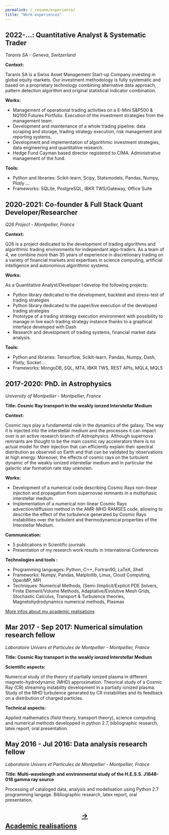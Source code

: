 ```yaml
---
permalink: /_resume/experience/
title: "Work experiences"
---
```


## 2022-...: Quantitative Analyst & Systematic Trader

*Taranis SA - Geneva, Switzerland*

**Context:**

Taranis SA is a Swiss Asset Management Start-up Company investing in global equity markets. Our investment methodology is fully 
systematic and based on a proprietary technology combining alternative data approach, pattern detection algorithm and original 
statistical indicator combination. 

**Works:** 

- Management of operational trading activities on a E-Mini S&P500 & NQ100 Futures Portfolio. Execution of the investment strategies from the management team.
- Development and maintenance of a whole trading pipeline: data scraping and storage, trading strategy execution, risk management and 
  reporting systems. 
- Development and implementation of algorithmic investment strategies, data engineering and quantitative research. 
- Hedge Fund Cayman based director registered to CIMA. Administrative management of the fund.  

**Tools:** 

- Python and libraries: Scikit-learn, Scipy, Statsmodels, Pandas, Numpy, Plotly ... 
- Frameworks: SQLite, PostgreSQL, IBKR TWS/Gateway, Office Suite


## 2020-2021: Co-founder & Full Stack Quant Developer/Researcher

*Q26 Project - Montpellier, France*

**Context:**

Q26 is a project dedicated to the development of trading algorithms and algorithmic trading environments for independant algo-traders. As a team of 4, we combine more than 35 years of experience in discretionary trading on a variety of financial markets and expertises in science computing, artificial intelligence and autonomous algorithmic systems.

**Works:**

As a Quantitative Analyst/Developer I develop the following projects:
- Python library dedicated to the development, backtest and stress-test of trading strategies
- Python library dedicated to the paper/live execution of the developed trading strategies
- Prototype of a trading strategy execution environment with possibility to manage in live each trading strategy instance thanks to a graphical interface developed with Dash
- Research and development of trading systems, financial market data analysis.

**Tools:**

- Python and libraries: Tensorflow, Scikit-learn, Pandas, Numpy, Dash, Plotly, Socket ...
- Frameworks: MongoDB, SQL, MT4, IBKR TWS, REST APIs, MQL4, MQL5

## 2017-2020: PhD. in Astrophysics 

*University of Montpellier - Montpellier, France*

**Title: Cosmic Ray transport in the weakly ionzed Interstellar Medium** 

**Context:**

Cosmic rays play a fundamental role in the dynamics of the galaxy. The way it is injected into the interstellar medium and the processes it can impact over is an active research branch of Astrophysics. Although supernova remnants are thought to be the main cosmic ray accelerators there is no actual model for their injection that can efficiently explain their spectral distribution as observed on Earth and that can be validated by observations at high energy. Moreover, the effects of cosmic rays on the turbulent dynamic of the weakly ionized interstellar medium and in particular the galactic star formation rate stay unknown.

**Works:**

- Development of a numerical code describing Cosmic Rays non-linear injection and propagation from supernovae remnants in a multiphasic interstellar medium.
- Implementation of a numerical non-linear Cosmic Rays advection/diffusion method in the AMR-MHD RAMSES code, allowing to describe the effect of the turbulence generated by Cosmic Rays instabilities over the turbulent and thermodynamical properties of the Interstellar Medium.

**Communication:**

- 5 publications in Scientific journals
- Presentation of my research work results in International Conferences

**Technologies and tools :**

- Programming languages: Python, C++, Fortran90, LaTeX, Shell
- Frameworks: Numpy, Pandas, Matplotlib, Linux, Cloud Computing, OpenMP, MPI
- Techniques: Numerical Methods, (Semi-)Implicit/Explicit PDE Solvers, Finite Element/Volume Methods, Adaptative/Evolutive Mesh Grids, Stochastic Calculus, Transport & Turbulence theories, Magnetohydrodynamics numerical methods, Plasmas

[More infos about my academic realisations](academic.md)
  

## Mar 2017 - Sep 2017: Numerical simulation research fellow

*Laboratoire Univers et Particules de Montpellier - Montpellier, France* 

**Title: Cosmic Ray transport in the weakly ionzed Interstellar Medium** 

**Scientific aspects:**

Numerical study of the theory of partially ionized plasma in different magneto-hydrodynamic (MHD) approximation. Theorical study of a Cosmic Ray (CR) streaming instability development in a partially ionized plasma. Study of the MHD turbulence generated by CR instabilities and its feedback on a distribution of charged particles.

**Technical aspects:**

Applied mathematics (field theory, transport theory), science computing and numerical methods developped in python 2.7, bibliographic research, latex report, oral presentation.

## May 2016 - Jul 2016: Data analysis research fellow

*Laboratoire Univers et Particules de Montpellier - Montpellier, France*  

**Title: Multi-wavelength and environmental study of the H.E.S.S. J1848-018 gamma ray source** 

Processing of cataloged data, analysis and modelisation using Python 2.7 programming langage. Bibliographic research, latex report, oral presentation.

## [$$\rightarrow$$ Academic realisations](academic.md)